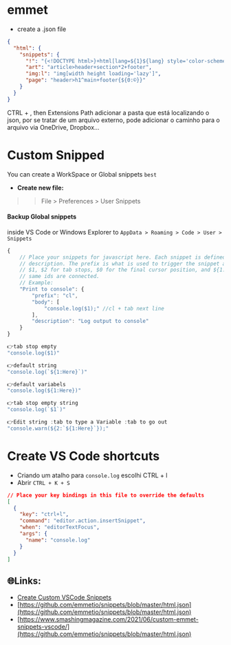 # emmet

- create a .json file

```json
{
  "html": {
    "snippets": {
      "!": "{<!DOCTYPE html>}+html[lang=${1}${lang} style='color-scheme:dark']>(head>meta[charset='UTF-8']+meta:vp+title{${2:New document}})+body>(h1>{${3: New Document}})+{${0}}",
      "art": "article>header+section*2+footer",
      "img:l": "img[width height loading='lazy']",
      "page": "header>h1^main+footer{${0:©}}"
    }
  }
}
```

CTRL + , then Extensions Path adicionar a pasta que está localizando o json, por se tratar de um arquivo externo, pode adicionar o caminho para o arquivo via OneDrive, Dropbox...

# Custom Snipped

You can create a WorkSpace or Global snippets `best`

- <strong>Create new file:</strong>

> > File > Preferences > User Snippets

#### Backup Global snippets

inside VS Code or Windows Explorer to `AppData > Roaming > Code > User > Snippets`

```js
{
	// Place your snippets for javascript here. Each snippet is defined under a snippet name and has a prefix, body and
	// description. The prefix is what is used to trigger the snippet and the body will be expanded and inserted. Possible variables are:
	// $1, $2 for tab stops, $0 for the final cursor position, and ${1:label}, ${2:another} for placeholders. Placeholders with the
	// same ids are connected.
	// Example:
	"Print to console": {
		"prefix": "cl",
		"body": [
			"console.log($1);" //cl + tab next line
		],
		"description": "Log output to console"
	}
}
```

```js
👉tab stop empty
"console.log($1)"

👉default string
"console.log(`${1:Here}`)"

👉default variabels
"console.log(${1:Here})"

👉tab stop empty string
"console.log(`$1`)"

👉Edit string :tab to type a Variable :tab to go out
"console.warn(${2:`${1:Here}`});"

```

# Create VS Code shortcuts

- Criando um atalho para `console.log` escolhi CTRL + l
- Abrir `CTRL + K + S`

```json
// Place your key bindings in this file to override the defaults
[
  {
    "key": "ctrl+l",
    "command": "editor.action.insertSnippet",
    "when": "editorTextFocus",
    "args": {
      "name": "console.log"
    }
  }
]
```

## 🌐Links:

- <a href="https://www.youtube.com/watch?v=TGh2NpCIDlc">Create Custom VSCode Snippets</a>
- [https://github.com/emmetio/snippets/blob/master/html.json](https://github.com/emmetio/snippets/blob/master/html.json)
- [https://www.smashingmagazine.com/2021/06/custom-emmet-snippets-vscode/](https://github.com/emmetio/snippets/blob/master/html.json)
